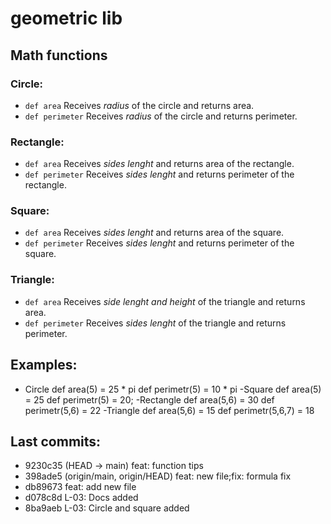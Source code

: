 # geometric lib

## Math functions

### Circle:
* `def area` Receives *radius* of the circle and returns area.
* `def perimeter` Receives *radius* of the circle and returns perimeter.

### Rectangle:
* `def area` Receives *sides lenght* and returns area of the rectangle.
* `def perimeter` Receives *sides lenght* and returns perimeter of the rectangle.

### Square:
* `def area` Receives *sides lenght* and returns area of the square.
* `def perimeter` Receives *sides lenght* and returns perimeter of the square.

### Triangle:   
* `def area` Receives *side lenght and height* of the triangle and returns area.
* `def perimeter` Receives *sides lenght* of the triangle and returns perimeter.


## Examples:

- Circle
    def area(5) = 25 * pi
    def perimetr(5) = 10 * pi
-Square
    def area(5) = 25
    def perimetr(5) = 20;
-Rectangle
    def area(5,6) = 30
    def perimetr(5,6) = 22
-Triangle
    def area(5,6) = 15
    def perimetr(5,6,7) = 18

## Last commits:

* 9230c35 (HEAD -> main) feat: function tips
* 398ade5 (origin/main, origin/HEAD) feat: new file;fix: formula fix
* db89673 feat: add new file
* d078c8d L-03: Docs added
* 8ba9aeb L-03: Circle and square added




